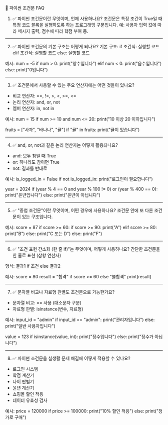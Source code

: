 📘 파이썬 조건문 FAQ

1. ✅ 파이썬 조건문이란 무엇이며, 언제 사용하나요?
조건문은 특정 조건이 True일 때 특정 코드 블록을 실행하도록 하는 프로그래밍 구문입니다.
예: 사용자 입력 값에 따라 메시지 출력, 점수에 따라 학점 부여 등.

---

2. ✅ 파이썬 조건문의 기본 구조는 어떻게 되나요?
기본 구조:
if 조건식:
    실행할 코드
elif 조건식:
    실행할 코드
else:
    실행할 코드

예시:
num = -5
if num > 0:
    print("양수입니다")
elif num < 0:
    print("음수입니다")
else:
    print("0입니다")

---

3. ✅ 조건문에서 사용할 수 있는 주요 연산자에는 어떤 것들이 있나요?
- 비교 연산자: ==, !=, >, <, >=, <=
- 논리 연산자: and, or, not
- 멤버 연산자: in, not in

예시:
num = 15
if num >= 10 and num <= 20:
    print("10 이상 20 이하입니다")

fruits = ["사과", "바나나", "귤"]
if "귤" in fruits:
    print("귤이 있습니다")

---

4. ✅ and, or, not과 같은 논리 연산자는 어떻게 활용되나요?
- and: 모두 참일 때 True
- or: 하나라도 참이면 True
- not: 결과를 반대로

예시:
is_logged_in = False
if not is_logged_in:
    print("로그인이 필요합니다")

year = 2024
if (year % 4 == 0 and year % 100 != 0) or (year % 400 == 0):
    print("윤년입니다")
else:
    print("윤년이 아닙니다")

---

5. ✅ "중첩 조건문"이란 무엇이며, 어떤 경우에 사용하나요?
조건문 안에 또 다른 조건문이 있는 구조입니다.

예시:
score = 87
if score >= 60:
    if score >= 90:
        print("A")
    elif score >= 80:
        print("B")
    else:
        print("C 또는 D")
else:
    print("F")

---

6. ✅ "조건 표현 간소화 (한 줄 if)"는 무엇이며, 어떻게 사용하나요?
간단한 조건문을 한 줄로 표현 (삼항 연산자)

형식:
결과1 if 조건 else 결과2

예시:
score = 80
result = "합격" if score >= 60 else "불합격"
print(result)

---

7. ✅ 문자열 비교나 자료형 판별도 조건문으로 가능한가요?
- 문자열 비교: == 사용 (대소문자 구분)
- 자료형 판별: isinstance(변수, 자료형)

예시:
input_id = "admin"
if input_id == "admin":
    print("관리자입니다")
else:
    print("일반 사용자입니다")

value = 123
if isinstance(value, int):
    print("정수입니다")
else:
    print("정수가 아닙니다")

---

8. ✅ 파이썬 조건문을 실생활 문제 해결에 어떻게 적용할 수 있나요?
- 로그인 시스템
- 학점 계산기
- 나이 판별기
- 윤년 계산기
- 쇼핑몰 할인 적용
- 데이터 유효성 검사

예시:
price = 120000
if price >= 100000:
    print("10% 할인 적용")
else:
    print("정가로 구매")
